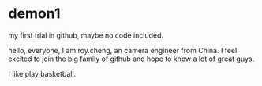 # demon1
my first trial in github, maybe no code included.

hello, everyone, I am roy.cheng, an camera engineer from China. I feel excited to 
join the big family of github and hope to know a lot of great guys.

I like play basketball.

